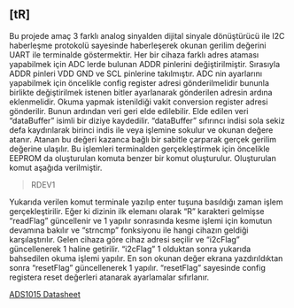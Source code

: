## [tR]
Bu projede amaç 3 farklı analog sinyalden dijital sinyale dönüştürücü ile I2C haberleşme protokolü sayesinde haberleşerek okunan gerilim değerini UART ile terminalde göstermektir. Her bir cihaza farklı adres ataması yapabilmek için ADC lerde bulunan ADDR pinlerini değiştirilmiştir. Sırasıyla ADDR pinleri VDD GND ve SCL pinlerine takılmıştır. ADC nin ayarlarını yapabilmek için öncelikle config register adresi gönderilmelidir bununla birlikte değiştirilmek istenen bitler ayarlanarak gönderilen adresin ardına eklenmelidir. Okuma yapmak istenildiği vakit conversion register adresi gönderilir. Bunun ardından veri geri elde edilebilir. Elde edilen veri “dataBuffer” isimli bir diziye kaydedilir. “dataBuffer” sıfırıncı indisi sola sekiz defa kaydırılarak birinci indis ile veya işlemine sokulur ve okunan değere atanır. Atanan bu değeri kazanca bağlı bir sabitle çarparak gerçek gerilim değerine ulaşılır. Bu işlemleri terminalden gerçekleştirmek için öncelikle EEPROM da oluşturulan komuta benzer bir komut oluşturulur. Oluşturulan komut aşağıda verilmiştir.  
   
>RDEV1  

Yukarıda verilen komut terminale yazılıp enter tuşuna basıldığı zaman işlem gerçekleştirilir. Eğer ki dizinin ilk elemanı olarak “R” karakteri gelmişse “readFlag” güncellenir ve 1 yapılır sonrasında kesme işlemi için komutun devamına bakılır ve “strncmp” fonksiyonu ile hangi cihazın geldiği karşılaştırılır. Gelen cihaza göre cihaz adresi seçilir ve “i2cFlag” güncellenerek 1 haline getirilir. “i2cFlag” 1 olduktan sonra yukarıda bahsedilen okuma işlemi yapılır. En son okunan değer ekrana yazdırıldıktan sonra “resetFlag” güncellenerek 1 yapılır. “resetFlag” sayesinde config registera reset değerleri atanarak ayarlamalar sıfırlanır. 

[ADS1015 Datasheet](https://cdn-shop.adafruit.com/datasheets/ads1015.pdf)
